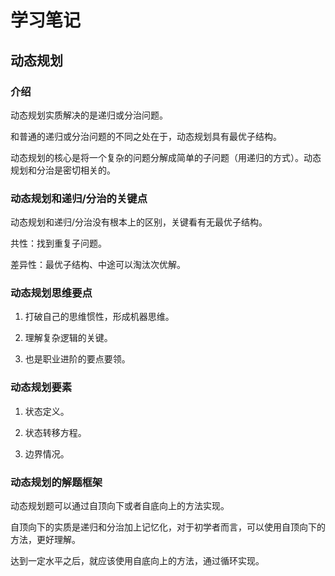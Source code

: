 # 学习笔记

## 动态规划

### 介绍

动态规划实质解决的是递归或分治问题。

和普通的递归或分治问题的不同之处在于，动态规划具有最优子结构。

动态规划的核心是将一个复杂的问题分解成简单的子问题（用递归的方式）。动态规划和分治是密切相关的。

### 动态规划和递归/分治的关键点

动态规划和递归/分治没有根本上的区别，关键看有无最优子结构。

共性：找到重复子问题。

差异性：最优子结构、中途可以淘汰次优解。

### 动态规划思维要点

1. 打破自己的思维惯性，形成机器思维。

2. 理解复杂逻辑的关键。

3. 也是职业进阶的要点要领。

### 动态规划要素

1. 状态定义。

2. 状态转移方程。

3. 边界情况。

### 动态规划的解题框架

动态规划题可以通过自顶向下或者自底向上的方法实现。

自顶向下的实质是递归和分治加上记忆化，对于初学者而言，可以使用自顶向下的方法，更好理解。

达到一定水平之后，就应该使用自底向上的方法，通过循环实现。
